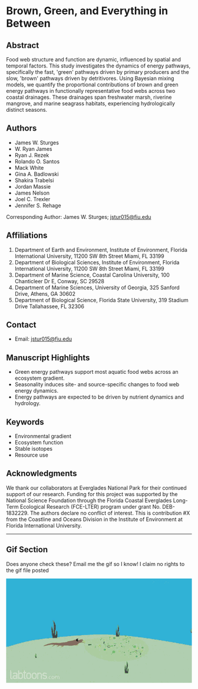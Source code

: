 # Brown, Green, and Everything in Between

## Abstract

Food web structure and function are dynamic, influenced by spatial and temporal factors. This study investigates the dynamics of energy pathways, specifically the fast, 'green' pathways driven by primary producers and the slow, 'brown' pathways driven by detritivores. Using Bayesian mixing models, we quantify the proportional contributions of brown and green energy pathways in functionally representative food webs across two coastal drainages. These drainages span freshwater marsh, riverine mangrove, and marine seagrass habitats, experiencing hydrologically distinct seasons.

## Authors

- James W. Sturges
- W. Ryan James
- Ryan J. Rezek
- Rolando O. Santos
- Mack White
- Gina A. Badlowski
- Shakira Trabelsi
- Jordan Massie
- James Nelson
- Joel C. Trexler
- Jennifer S. Rehage

Corresponding Author: James W. Sturges; [jstur015@fiu.edu](mailto:jstur015@fiu.edu)

## Affiliations

1. Department of Earth and Environment, Institute of Environment, Florida International University, 11200 SW 8th Street Miami, FL 33199
2. Department of Biological Sciences, Institute of Environment, Florida International University, 11200 SW 8th Street Miami, FL 33199
3. Department of Marine Science, Coastal Carolina University, 100 Chanticleer Dr E, Conway, SC 29528
4. Department of Marine Sciences, University of Georgia, 325 Sanford Drive, Athens, GA 30602
5. Department of Biological Science, Florida State University, 319 Stadium Drive Tallahassee, FL 32306

## Contact

- Email: [jstur015@fiu.edu](mailto:jstur015@fiu.edu)

## Manuscript Highlights

- Green energy pathways support most aquatic food webs across an ecosystem gradient.
- Seasonality induces site- and source-specific changes to food web energy dynamics.
- Energy pathways are expected to be driven by nutrient dynamics and hydrology.

## Keywords

- Environmental gradient
- Ecosystem function
- Stable isotopes
- Resource use


## Acknowledgments

We thank our collaborators at Everglades National Park for their continued support of our research. Funding for this project was supported by the National Science Foundation through the Florida Coastal Everglades Long-Term Ecological Research (FCE-LTER) program under grant No. DEB-1832229. The authors declare no conflict of interest. This is contribution #X from the Coastline and Oceans Division in the Institute of Environment at Florida International University.

---

## Gif Section

Does anyone check these? Email me the gif so I know! I claim no rights to the gif file posted

![Does anyone check these? Email me the gif so I know! I claim no rights to the gif file posted](food-chain-ocean.gif)
